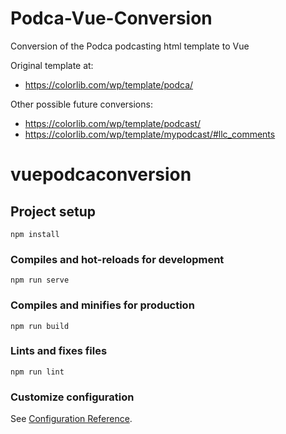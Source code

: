 # Podca-Vue-Conversion
Conversion of the Podca podcasting html template to Vue

Original template at: 
* https://colorlib.com/wp/template/podca/

Other possible future conversions:
* https://colorlib.com/wp/template/podcast/
* https://colorlib.com/wp/template/mypodcast/#llc_comments

# vuepodcaconversion
## Project setup
```
npm install
```

### Compiles and hot-reloads for development
```
npm run serve
```

### Compiles and minifies for production
```
npm run build
```

### Lints and fixes files
```
npm run lint
```

### Customize configuration
See [Configuration Reference](https://cli.vuejs.org/config/).

